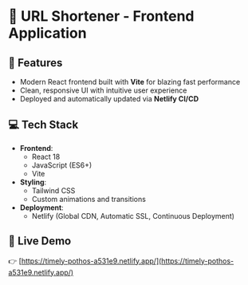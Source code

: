 # 🚀 URL Shortener - Frontend Application

## 🌟 Features
- Modern React frontend built with **Vite** for blazing fast performance
- Clean, responsive UI with intuitive user experience
- Deployed and automatically updated via **Netlify CI/CD**

## 💻 Tech Stack
- **Frontend**: 
  - React 18 
  - JavaScript (ES6+)
  - Vite 
- **Styling**: 
  - Tailwind CSS 
  - Custom animations and transitions
- **Deployment**: 
  - Netlify (Global CDN, Automatic SSL, Continuous Deployment)

## 🔗 Live Demo
👉 [https://timely-pothos-a531e9.netlify.app/](https://timely-pothos-a531e9.netlify.app/)


